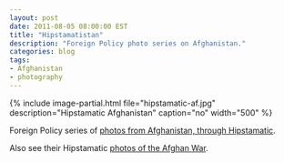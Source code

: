 ```yaml
---
layout: post
date: 2011-08-05 08:00:00 EST
title: "Hipstamatistan"
description: "Foreign Policy photo series on Afghanistan."
categories: blog
tags:
- Afghanistan
- photography
---
```


{% include image-partial.html file="hipstamatic-af.jpg" description="Hipstamatic Afghanistan" caption="no" width="500" %}

Foreign Policy series of [photos from Afghanistan, through Hipstamatic](http://www.foreignpolicy.com/articles/2011/08/01/see_no_evil).

Also see their Hipstamatic [photos of the Afghan War](http://www.foreignpolicy.com/articles/2011/07/25/the_war_in_hipstamatic).
